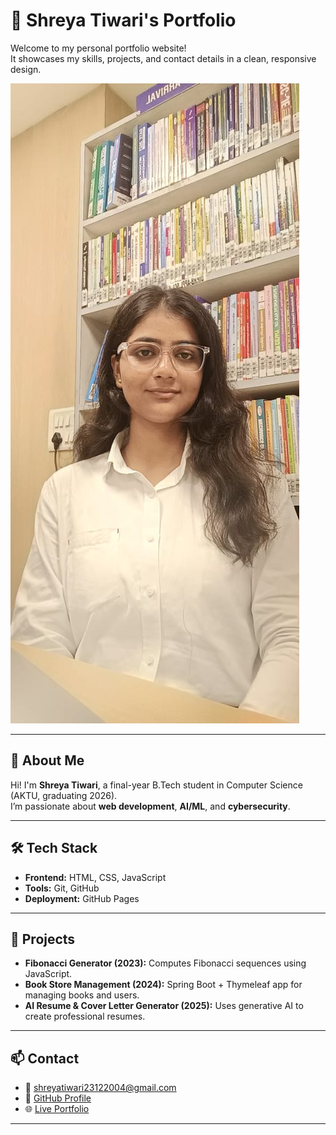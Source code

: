 # 💼 Shreya Tiwari's Portfolio

Welcome to my personal portfolio website!  
It showcases my skills, projects, and contact details in a clean, responsive design.

![Portfolio Screenshot](assets/shreya.jpg)

---

## 🚀 About Me

Hi! I'm **Shreya Tiwari**, a final-year B.Tech student in Computer Science (AKTU, graduating 2026).  
I’m passionate about **web development**, **AI/ML**, and **cybersecurity**.

---

## 🛠️ Tech Stack

- **Frontend:** HTML, CSS, JavaScript
- **Tools:** Git, GitHub
- **Deployment:** GitHub Pages

---

## 📂 Projects

- **Fibonacci Generator (2023):** Computes Fibonacci sequences using JavaScript.
- **Book Store Management (2024):** Spring Boot + Thymeleaf app for managing books and users.
- **AI Resume & Cover Letter Generator (2025):** Uses generative AI to create professional resumes.

---

## 📫 Contact

- 📧 shreyatiwari23122004@gmail.com  
- 💼 [GitHub Profile](https://github.com/Tiwari23122004)  
- 🌐 [Live Portfolio](https://tiwari23122004.github.io/portfolio/)

---

